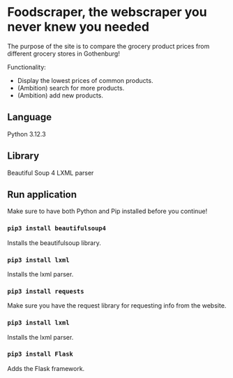 # Foodscraper, the webscraper you never knew you needed

The purpose of the site is to compare the grocery product prices from different grocery stores in Gothenburg!

Functionality:
* Display the lowest prices of common products.
* (Ambition) search for more products.
* (Ambition) add new products.

## Language

Python 3.12.3
  
## Library

Beautiful Soup 4
LXML parser 

## Run application

Make sure to have both Python and Pip installed before you continue!

### `pip3 install beautifulsoup4 `

Installs the beautifulsoup library.

### `pip3 install lxml `

Installs the lxml parser.

### `pip3 install requests`

Make sure you have the request library for requesting info from the website.

### `pip3 install lxml `

Installs the lxml parser.

### `pip3 install Flask `

Adds the Flask framework.